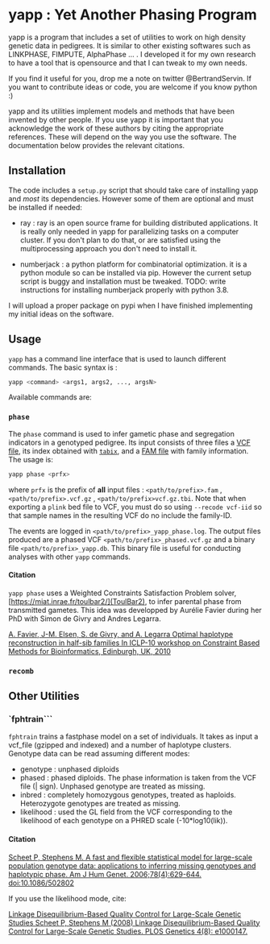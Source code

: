 # yapp : Yet Another Phasing Program

yapp is a program that includes a set of utilities to work on high
density genetic data in pedigrees. It is similar to other existing
softwares such as LINKPHASE, FIMPUTE, AlphaPhase ... . I
developed it for my own research to have a tool that is opensource and
that I can tweak to my own needs. 

If you find it useful for you, drop me a note on twitter
@BertrandServin. If you want to contribute ideas or code, you are
welcome if you know python :) 

yapp and its utilities implement models and methods that have been
invented by other people. If you use yapp it is important that you
acknowledge the work of these authors by citing the appropriate
references. These will depend on the way you use the software. The
documentation below provides the relevant citations.

## Installation

The code includes a `setup.py` script that should take care of
installing yapp and *most* its dependencies. However some of them are
optional and must be installed if needed:

- ray : ray is an open source frame for building distributed
  applications. It is really only needed in yapp for parallelizing
  tasks on a computer cluster. If you don't plan to do that, or are
  satisfied using the multiprocessing approach you don't need to
  install it.
  
- numberjack : a python platform for combinatorial optimization. it is
  a python module so can be installed via pip. However the current
  setup script is buggy and installation must be tweaked. TODO: write
  instructions for installing numberjack properly with python 3.8.
  
I will upload a proper package on pypi when I have finished
implementing my initial ideas on the software.

## Usage

`yapp` has a command line interface that is used to launch different
commands. The basic syntax is :

```bash
yapp <command> <args1, args2, ..., argsN>
```

Available commands are:

### `phase`

The `phase` command is used to infer gametic phase and segregation
indicators in a genotyped pedigree. Its input consists of three files
a [VCF file](http://samtools.github.io/hts-specs/VCFv4.2.pdf), its
index obtained with [`tabix`](http://www.htslib.org/doc/tabix.html), and a [FAM
file](https://www.cog-genomics.org/plink/1.9/formats#fam) with family
information. The usage is:

```bash
yapp phase <prfx>
```

where `prfx` is the prefix of **all** input files :
`<path/to/prefix>.fam` , `<path/to/prefix>.vcf.gz` ,
`<path/to/prefix>vcf.gz.tbi`. Note that when exporting a `plink` bed
file to VCF, you must do so using `--recode vcf-iid` so that sample
names in the resulting VCF do no include the family-ID.

The events are logged in `<path/to/prefix>_yapp_phase.log`. The output
files produced are a phased VCF `<path/to/prefix>_phased.vcf.gz` and a
binary file `<path/to/prefix>_yapp.db`. This binary file is useful
for conducting analyses with other `yapp` commands.

#### Citation
`yapp phase` uses a Weighted Constraints Satisfaction Problem solver,
[https://miat.inrae.fr/toulbar2/](ToulBar2), to infer parental phase
from transmitted gametes. This idea was developped by Aurélie Favier
during her PhD with Simon de Givry and Andres Legarra.

<!-- [Favier, Aurélie (2011). Décompositions fonctionnelles et -->
<!-- structurelles dans les modèles graphiques probabilistes appliquées à -->
<!-- la reconstruction d'haplotypes.](http://thesesups.ups-tlse.fr/1527/) -->

[A. Favier, J-M. Elsen, S. de Givry, and A. Legarra
Optimal haplotype reconstruction in half-sib families
In ICLP-10 workshop on Constraint Based Methods for Bioinformatics,
Edinburgh, UK, 2010 ](https://miat.inrae.fr/degivry/Favier10a.pdf)

### `recomb`

## Other Utilities

### `fphtrain```

`fphtrain` trains a fastphase model on a set of individuals. It takes
as input a vcf_file (gzipped and indexed) and a number of haplotype
clusters. Genotype data can be read assuming different modes:

- genotype : unphased diploids
- phased : phased diploids. The phase information is taken from the
  VCF file (| sign). Unphased genotype are treated as missing.
- inbred : completely homozygous genotypes, treated as
  haploids. Heterozygote genotypes are treated as missing.
- likelihood : used the GL field from the VCF corresponding to the
  likelihood of each genotype on a PHRED scale (-10*log10(lik)).
  
#### Citation

[Scheet P, Stephens M. A fast and flexible statistical model for
large-scale population genotype data: applications to inferring
missing genotypes and haplotypic phase. Am J Hum
Genet. 2006;78(4):629-644. doi:10.1086/502802](https://www.ncbi.nlm.nih.gov/pmc/articles/PMC1424677/)

If you use the likelihood mode, cite:

[Linkage Disequilibrium-Based Quality Control for Large-Scale Genetic
Studies Scheet P, Stephens M (2008) Linkage Disequilibrium-Based
Quality Control for Large-Scale Genetic Studies. PLOS Genetics 4(8):
e1000147.](https://doi.org/10.1371/journal.pgen.1000147)

